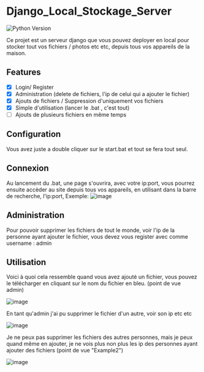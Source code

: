 # Django_Local_Stockage_Server

![Python Version](https://img.shields.io/badge/python-%3E%3D3.6-blue.svg)

Ce projet est un serveur django que vous pouvez deployer en local pour stocker tout vos fichiers / photos etc etc, depuis tous vos appareils de la maison.

## Features

- [x] Login/ Register
- [x] Administration (delete de fichiers, l'ip de celui qui a ajouter le fichier)
- [x] Ajouts de fichiers / Suppression d'uniquement vos fichiers
- [x] Simple d'utilisation (lancer le .bat , c'est tout)
- [ ] Ajouts de plusieurs fichiers en même temps

## Configuration

Vous avez juste a double cliquer sur le start.bat et tout se fera tout seul.

## Connexion

Au lancement du .bat, une page s'ouvrira, avec votre ip:port, vous pourrez ensuite accèder au site depuis tous vos appareils, en utilisant dans la barre de recherche, l'ip:port, Exemple:
![image](https://github.com/julesgtz/Django_Local_Stockage_Server/assets/113105305/25f71aef-7e5d-4da8-b434-ecf4997e1462)

## Administration

Pour pouvoir supprimer les fichiers de tout le monde, voir l'ip de la personne ayant ajouter le fichier, vous devez vous register avec comme username : admin

## Utilisation

Voici à quoi cela ressemble quand vous avez ajouté un fichier, vous pouvez le télécharger en cliquant sur le nom du fichier en bleu. (point de vue admin)

![image](https://github.com/julesgtz/Django_Local_Stockage_Server/assets/113105305/5737a17f-b6e8-43a3-8149-a72c04ef2cd3)

En tant qu'admin j'ai pu supprimer le fichier d'un autre, voir son ip etc etc

![image](https://github.com/julesgtz/Django_Local_Stockage_Server/assets/113105305/0dba36de-2ece-4727-aa07-4f69fabba245)

Je ne peux pas supprimer les fichiers des autres personnes, mais je peux quand même en ajouter, je ne vois plus non plus les ip des personnes ayant ajouter des fichiers (point de vue "Example2")

![image](https://github.com/julesgtz/Django_Local_Stockage_Server/assets/113105305/4574f195-dd3a-4753-9069-cd9e7dd48b85)


